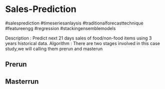 # Sales-Prediction
#salesprediction #timeseriesanlaysis #traditionalforecasttechnique #featureengg #regression #stackingensemblemodels 


Description : Predict next 21 days sales of food/non-food items using 3 years historical data.
Algorithm : There are two stages involved in this case study,we will calling them prerun and masterun

Prerun
----------------









Masterrun
------------------
